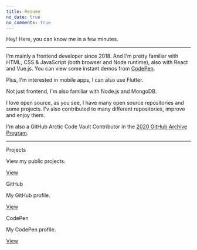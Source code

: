 ```yaml
---
title: Resume
no_date: true
no_comments: true
---
```


Hey! Here, you can know me in a few minutes.

---

I'm mainly a frontend developer since 2018. And I'm pretty familiar with HTML, CSS & JavaScript (both browser and Node runtime), also with React and Vue.js. You can view some instant demos from [CodePen](https://codepen.io/mrwillcom).

Plus, I'm interested in mobile apps, I can also use Flutter.

Not just frontend, I'm also familiar with Node.js and MongoDB.

I love open source, as you see, I have many open source repositories and some projects. I'v also contributed to many different repositories, improve and enjoy them.

I'm also a GitHub Arctic Code Vault Contributor in the [2020 GitHub Archive Program](https://archiveprogram.github.com/).

---

<div class="card-grid">
    <div class="card">
        <div class="content">
            <p class="title">Projects</p>
            <p class="description">View my public projects.</p>
        </div>
        <div class="actions">
            <div class="right">
                <a class="action-button-primary" href="/projects/">View</a>
            </div>
        </div>
    </div>
    <div class="card">
        <div class="content">
            <p class="title">GitHub</p>
            <p class="description">My GitHub profile.</p>
        </div>
        <div class="actions">
            <div class="right">
                <a class="action-button-primary" href="https://github.com/MrWillCom">View</a>
            </div>
        </div>
    </div>
    <div class="card">
        <div class="content">
            <p class="title">CodePen</p>
            <p class="description">My CodePen profile.</p>
        </div>
        <div class="actions">
            <div class="right">
                <a class="action-button-primary" href="https://codepen.io/mrwillcom">View</a>
            </div>
        </div>
    </div>
</div>

